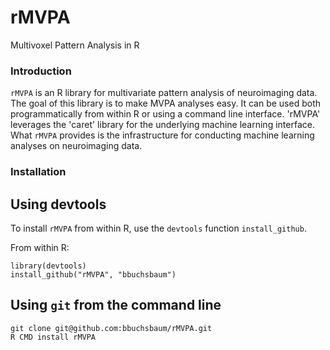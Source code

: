 
rMVPA
=====

Multivoxel Pattern Analysis in R

### Introduction

`rMVPA` is an R library for multivariate pattern analysis of neuroimaging data. The goal of this library is to make MVPA analyses easy. It can be used both programmatically from within R or using a command line interface. 'rMVPA' leverages the 'caret' library for the underlying machine learning interface. What `rMVPA` provides is the infrastructure for conducting machine learning analyses on neuroimaging data. 

### Installation

## Using devtools

To install `rMVPA` from within R, use the `devtools` function `install_github`.

From within R:

```
library(devtools)
install_github("rMVPA", "bbuchsbaum")
```

## Using `git` from the command line

```
git clone git@github.com:bbuchsbaum/rMVPA.git
R CMD install rMVPA
```
